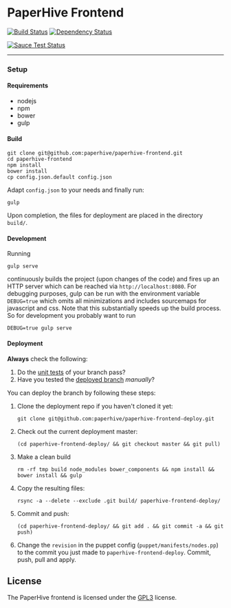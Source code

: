 # PaperHive Frontend

[![Build
Status](https://travis-ci.org/paperhive/paperhive-frontend.svg?branch=master)](https://travis-ci.org/paperhive/paperhive-frontend)
[![Dependency Status](https://gemnasium.com/paperhive/paperhive-frontend.svg)](https://gemnasium.com/paperhive/paperhive-frontend)

[![Sauce Test Status](https://saucelabs.com/browser-matrix/nschloe.svg)](https://saucelabs.com/u/nschloe)

---

### Setup
#### Requirements
* nodejs
* npm
* bower
* gulp

#### Build
```
git clone git@github.com:paperhive/paperhive-frontend.git
cd paperhive-frontend
npm install
bower install
cp config.json.default config.json
```
Adapt `config.json` to your needs and finally run:
```
gulp
```
Upon completion, the files for deployment are placed in the directory `build/`.

#### Development
Running
```
gulp serve
```
continuously builds the project (upon changes of the code) and fires up an HTTP server 
which can be reached via `http://localhost:8080`. For debugging purposes, gulp can be run with the 
environment variable `DEBUG=true` which omits all minimizations and includes sourcemaps for
javascript and css. Note that this substantially speeds up the build process. So for development you 
probably want to run
```
DEBUG=true gulp serve
```

#### Deployment
**Always** check the following:

1. Do the [unit tests](https://travis-ci.org/paperhive/paperhive-frontend) of your branch pass?
2. Have you tested the [deployed branch](https://paperhive.org/dev/frontend/) *manually*?

You can deploy the branch by following these steps:

1. Clone the deployment repo if you haven't cloned it yet:

   ```git clone git@github.com:paperhive/paperhive-frontend-deploy.git```

2. Check out the current deployment master:

    ```(cd paperhive-frontend-deploy/ && git checkout master && git pull)```

3. Make a clean build

    ```rm -rf tmp build node_modules bower_components && npm install && bower install && gulp```

4. Copy the resulting files: 

    ```rsync -a --delete --exclude .git build/ paperhive-frontend-deploy/```

5. Commit and push:

    ```(cd paperhive-frontend-deploy/ && git add . && git commit -a && git push)```

6. Change the `revision` in the puppet config (`puppet/manifests/nodes.pp`) to the commit you just made to `paperhive-frontend-deploy`. Commit, push, pull and apply.

## License
The PaperHive frontend is licensed under the [GPL3](https://www.gnu.org/licenses/gpl.html) license.
